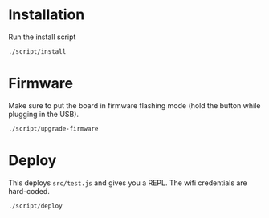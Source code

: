 # Installation

Run the install script

```
./script/install
```

# Firmware
Make sure to put the board in firmware flashing mode (hold the button while plugging in the USB).

```
./script/upgrade-firmware
```

# Deploy
This deploys `src/test.js` and gives you a REPL. The wifi credentials are hard-coded. 

```
./script/deploy
```
